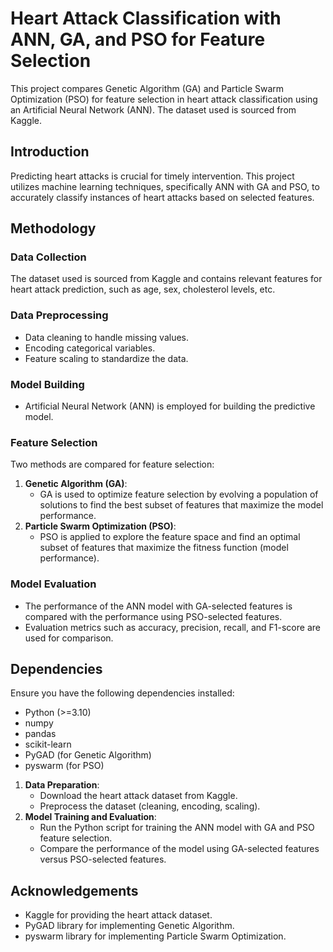 # Heart Attack Classification with ANN, GA, and PSO for Feature Selection

This project compares Genetic Algorithm (GA) and Particle Swarm Optimization (PSO) for feature selection in heart attack classification using an Artificial Neural Network (ANN). The dataset used is sourced from Kaggle.

## Introduction

Predicting heart attacks is crucial for timely intervention. This project utilizes machine learning techniques, specifically ANN with GA and PSO, to accurately classify instances of heart attacks based on selected features.

## Methodology

### Data Collection

The dataset used is sourced from Kaggle and contains relevant features for heart attack prediction, such as age, sex, cholesterol levels, etc.

### Data Preprocessing

- Data cleaning to handle missing values.
- Encoding categorical variables.
- Feature scaling to standardize the data.

### Model Building

- Artificial Neural Network (ANN) is employed for building the predictive model.

### Feature Selection

Two methods are compared for feature selection:

1. **Genetic Algorithm (GA)**:
   - GA is used to optimize feature selection by evolving a population of solutions to find the best subset of features that maximize the model performance.
2. **Particle Swarm Optimization (PSO)**:
   - PSO is applied to explore the feature space and find an optimal subset of features that maximize the fitness function (model performance).

### Model Evaluation

- The performance of the ANN model with GA-selected features is compared with the performance using PSO-selected features.
- Evaluation metrics such as accuracy, precision, recall, and F1-score are used for comparison.

## Dependencies

Ensure you have the following dependencies installed:

- Python (>=3.10)
- numpy
- pandas
- scikit-learn
- PyGAD (for Genetic Algorithm)
- pyswarm (for PSO)



1. **Data Preparation**:
   - Download the heart attack dataset from Kaggle.
   - Preprocess the dataset (cleaning, encoding, scaling).
2. **Model Training and Evaluation**:
   - Run the Python script for training the ANN model with GA and PSO feature selection.
   - Compare the performance of the model using GA-selected features versus PSO-selected features.

## Acknowledgements

- Kaggle for providing the heart attack dataset.
- PyGAD library for implementing Genetic Algorithm.
- pyswarm library for implementing Particle Swarm Optimization.
